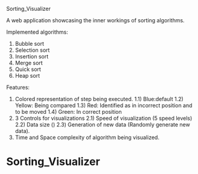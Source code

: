 Sorting_Visualizer

A web application showcasing the inner workings of sorting algorithms.

Implemented algorithms:
1) Bubble sort
2) Selection sort
3) Insertion sort
4) Merge sort
5) Quick sort
6) Heap sort

Features:
1) Colored representation of step being executed.
  1.1) Blue:default
  1.2) Yellow: Being compared
  1.3) Red: Identified as in incorrect position and to be moved
  1.4) Green: In correct position
2) 3 Controls for visualizations
  2.1) Speed of visualization (5 speed levels)
  2.2) Data size ()
  2.3) Generation of new data (Randomly generate new data).
4) Time and Space complexity of algorithm being visualized.
# Sorting_Visualizer
